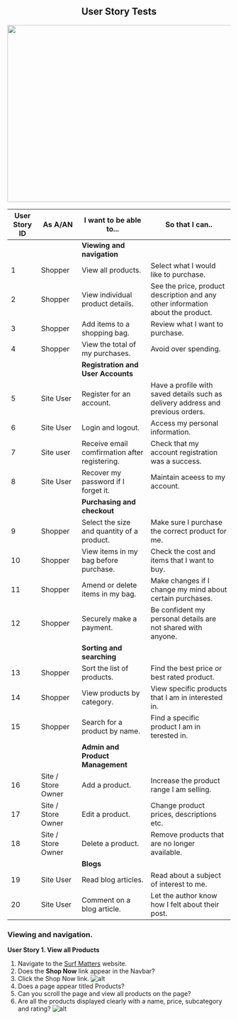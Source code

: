 <div align="center">

## **User Story Tests**

</div>

<p align="center">
    <img width="600" height="400" src="https://github.com/adamparker75/Surf_Matters/blob/master/files/images/surf_matters_test_readme.jpg">
</p>

| User Story ID | As A/AN            | I want to be able to...                      | So that I can..                                                                |
|---------------|--------------------|----------------------------------------------|--------------------------------------------------------------------------------|
|               |                    | **Viewing and navigation**                   |                                                                                |
| 1             | Shopper            | View all products.                           | Select what I would like to purchase.                                          |
| 2             | Shopper            | View individual product details.             | See the price, product description and any other information about the product.|
| 3             | Shopper            | Add items to a shopping bag.                 | Review what I want to purchase.                                                |
| 4             | Shopper            | View the total of my purchases.              | Avoid over spending.                                                           |
|               |                    | **Registration and User Accounts**           |                                                                                |
| 5             | Site User          | Register for an account.                     | Have a profile with saved details such as delivery address and previous orders.|
| 6             | Site User          | Login and logout.                            | Access my personal information.                                                |
| 7             | Site user          | Receive email comfirmation after registering.| Check that my account registration was a success.                              |
| 8             | Site User          | Recover my password if I forget it.          | Maintain aceess to my account.                                                 |
|               |                    | **Purchasing and checkout**                  |                                                                                |
| 9             | Shopper            | Select the size and quantity of a product.   | Make sure I purchase the correct product for me.                               |
| 10            | Shopper            | View items in my bag before purchase.        | Check the cost and items that I want to buy.                                   |
| 11            | Shopper            | Amend or delete items in my bag.             | Make changes if I change my mind about certain purchases.                      |
| 12            | Shopper            | Securely make a payment.                     | Be confident my personal details are not shared with anyone.                   |
|               |                    | **Sorting and searching**                    |                                                                                |
| 13            | Shopper            | Sort the list of products.                   | Find the best price or best rated product.                                     |
| 14            | Shopper            | View products by category.                   | View specific products that I am in interested in.                             |
| 15            | Shopper            | Search for a product by name.                | Find a specific product I am in terested in.                                   |
|               |                    | **Admin and Product Management**             |                                                                                |
| 16            | Site / Store Owner | Add a product.                               | Increase the product range I am selling.                                       |
| 17            | Site / Store Owner | Edit a product.                              | Change product prices, descriptions etc.                                       |
| 18            | Site / Store Owner | Delete a product.                            | Remove products that are no longer available.                                  |
|               |                    | **Blogs**                                    |                                                                                |
| 19            | Site User          | Read blog articles.                          | Read about a subject of interest to me.                                        |
| 20            | Site User          | Comment on a blog article.                   | Let the author know how I felt about their post.                               |

### Viewing and navigation.

**User Story 1. View all Products**

1. Navigate to the [Surf Matters](https://adamp-surf-matters.herokuapp.com/) website.
2. Does the **Shop Now** link appear in the Navbar?
3. Click the Shop Now link.
![alt](https://github.com/adamparker75/Surf_Matters/blob/master/files/images/product_test_2.JPG)
4. Does a page appear titled Products?
5. Can you scroll the page and view all products on the page?
6. Are all the products displayed clearly with a name, price, subcategory and rating?
![alt](https://github.com/adamparker75/Surf_Matters/blob/master/files/images/product_test_1.JPG)






